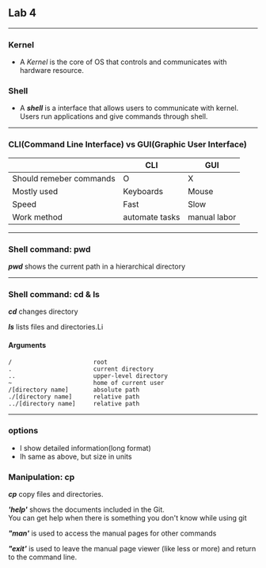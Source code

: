 ## Lab 4
---
### Kernel
- A *Kernel* is the core of OS that controls and communicates with hardware resource.

### Shell
- A ***shell*** is a interface that allows users to communicate with kernel.  
Users run applications and give commands through shell.
---
### CLI(Command Line Interface) vs GUI(Graphic User Interface)
|  | CLI | GUI |
| ----- | ----- | -----|
| Should remeber commands | O | X |
| Mostly used | Keyboards | Mouse |
| Speed | Fast | Slow |
| Work method | automate tasks | manual labor |

---
### Shell command: pwd

***pwd*** shows the current path in a hierarchical directory

---
### Shell command: cd & ls
  
***cd*** changes directory

***ls*** lists files and directories.Li

#### Arguments

```
/                       root
.                       current directory
..                      upper-level directory
~                       home of current user
/[directory name]       absolute path
./[directory name]      relative path
../[directory name]     relative path
```
---
### options
- l show detailed information(long format)
- lh same as above, but size in units

### Manipulation: cp

***cp*** copy files and directories.

***'help'*** shows the documents included in the Git.  
You can get help when there is something you don't know while using git

***"man'*** is used to access the manual pages for other commands  

 ***"exit'*** is used to leave the manual page viewer (like less or more) and return to the command line.

